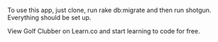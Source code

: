To use this app, just clone, run rake db:migrate and then run shotgun. Everything should be set up.

View Golf Clubber on Learn.co and start learning to code for free.
